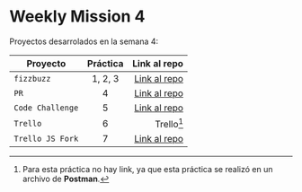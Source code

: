 # Weekly Mission 4

Proyectos desarrolados en la semana 4:

| Proyecto | Práctica | Link al repo |
| ------------- |:-------------:| -----:|
|`fizzbuzz`|1, 2, 3|[Link al repo](https://github.com/MarcosLopezM/BackEnd-Week4)|
|`PR`|4|[Link al repo](https://github.com/MarcosLopezM/fizzbuzz)|
|`Code Challenge`|5|[Link al repo](https://github.com/MarcosLopezM/CodeChallenge-LaunchX)|
|`Trello`|6|Trello[^1]|
|`Trello JS Fork`|7|[Link al repo](https://github.com/MarcosLopezM/TrelloJS)|

[^1]: Para esta práctica no hay link, ya que esta práctica se realizó en un archivo de **Postman**.
